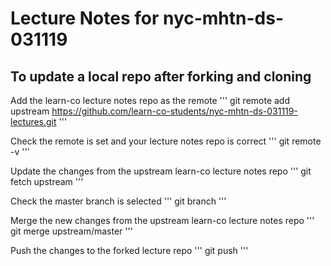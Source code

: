 # Lecture Notes for nyc-mhtn-ds-031119

## To update a local repo after forking and cloning

Add the learn-co lecture notes repo as the remote
'''
git remote add upstream https://github.com/learn-co-students/nyc-mhtn-ds-031119-lectures.git
'''

Check the remote is set and your lecture notes repo is correct
'''
git remote -v
'''

Update the changes from the upstream learn-co lecture notes repo
'''
git fetch upstream
'''

Check the master branch is selected
'''
git branch
'''

Merge the new changes from the upstream learn-co lecture notes repo
'''
git merge upstream/master
'''

Push the changes to the forked lecture repo
'''
git push
'''
